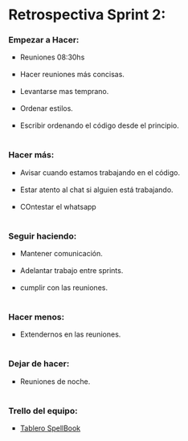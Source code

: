 <h1>Retrospectiva Sprint 2:</h1>


<h3>Empezar a Hacer:</h3>
<ul type="square">
<li>Reuniones 08:30hs</li>
<br>
<li>Hacer reuniones más concisas.</li>
<br>
<li>Levantarse mas temprano.</li>
<br>
<li>Ordenar estilos.</li>
<br>
<li>Escribir ordenando el código desde el principio.</li>
<br>
</ul>

<h3>Hacer más:</h3>
<ul type="square">
  <li>Avisar cuando estamos trabajando en el código.</li>
  <br>
  <li>Estar atento al chat si alguien está trabajando.</li>
  <br>
  <li>COntestar el whatsapp</li>
  <br>
</ul>

<h3>Seguir haciendo:</h3>
<ul type="square">
  <li>Mantener comunicación.</li>
  <br>
  <li>Adelantar trabajo entre sprints.</li>
  <br>
  <li>cumplir con las reuniones.</li>
  <br>
</ul>

<h3>Hacer menos:</h3>
<ul type="square">
<li>Extendernos en las reuniones.</li>
<br>
</ul>

<h3>Dejar de hacer:</h3>
<ul type="square">
<li>Reuniones de noche.</li>
<br>
</ul>

<h3>Trello del equipo:</h3>
<ul type="square">
<li><a href ="https://trello.com/b/TAZy8xPk/proyecto-integrador-equipo-7" target="_blank">Tablero SpellBook</a></li></ul>

